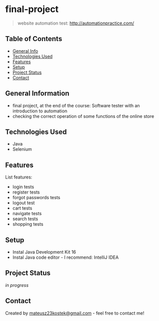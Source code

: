 # final-project
> website automation test: http://automationpractice.com/

## Table of Contents
* [General Info](#general-information)
* [Technologies Used](#technologies-used)
* [Features](#features)
* [Setup](#setup)
* [Project Status](#project-status)
* [Contact](#contact)

## General Information
- final project, at the end of the course: Software tester with an introduction to automation
- checking the correct operation of some functions of the online store

## Technologies Used
- Java
- Selenium

## Features
List features:
- login tests
- register tests
- forgot passwords tests
- logout test
- cart tests
- navigate tests
- search tests
- shopping tests

## Setup
- Instal Java Development Kit 16
- Instal Java code editor - I recommend: IntelliJ IDEA

## Project Status
_in progress_ 

## Contact
Created by mateusz23kostek@gmail.com - feel free to contact me!
